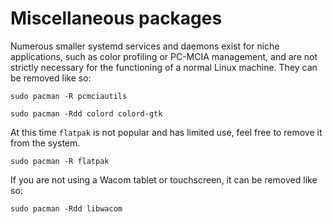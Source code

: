 # Miscellaneous packages

Numerous smaller systemd services and daemons exist for niche applications,
such as color profiling or PC-MCIA management, and are not strictly
necessary for the functioning of a normal Linux machine. They can be
removed like so: 

```
sudo pacman -R pcmciautils

sudo pacman -Rdd colord colord-gtk
```

At this time `flatpak` is not popular and has limited use, feel free to
remove it from the system.

```
sudo pacman -R flatpak
```

If you are not using a Wacom tablet or touchscreen, it can be removed like
so:

```
sudo pacman -Rdd libwacom
```
